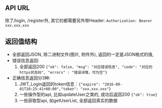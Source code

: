 ## API URL  
除了/login, /register外,  其它的都需要另外带Header: `Authorization: Bearer xxx.xxx.xxx`  

## 返回值结构
* 全部返回JSON, 除二进制文件(图片, 附件外), 返回的一定是JSON格式的值,
* 错误信息返回:
  1. 全部返回200 `{"ok": false, "msg": "对应错误信息", "code": "对应的https状态码", "errors" : "错误详情，可为空"}`
* 正确信息返回分3种:
  1. JWT_Login返回的token信息：`{"expire": "2016-09-01T10:25:41+08:00","token": "xxx.xxx.xxx"}`
  2. 一些操作型的api, 比如updateUser之类的, 成功后返回200 `{"ok": true}` 
  3. 一些获取型api, 如getUserList, 全部返回真实的数据

